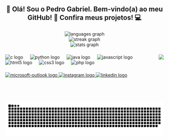 <h2 align="center">👋 Olá! Sou o Pedro Gabriel. Bem-vindo(a) ao meu GitHub! 🚀 Confira meus projetos! 💻</h2>

###

<div align="center">
  <img src="https://github-readme-stats.vercel.app/api/top-langs?username=pehgabrielvilar&locale=en&hide_title=false&layout=compact&card_width=320&langs_count=10&theme=gotham&hide_border=true" height="150" alt="languages graph" /> <br>
  <img src="https://streak-stats.demolab.com?user=pehgabrielvilar&locale=en&mode=weekly&theme=gotham&hide_border=true&border_radius=5&date_format=M%20j%5B,%20Y%5D" height="150" alt="streak graph" /> <br>
  <img src="https://github-readme-stats.vercel.app/api?username=pehgabrielvilar&hide_title=true&hide_rank=true&show_icons=true&include_all_commits=true&count_private=true&disable_animations=false&theme=gotham&locale=en&hide_border=true" height="150" alt="stats graph"  />
</div>

###

<img align="right" height="150" src="https://64.media.tumblr.com/682029d838e0871f68c0e60ccc4c3bc4/45f83e12205670d4-97/s250x400/cd30780ce1d3d6bf9900953ffba368e863485826.jpg"  />

###

<div align="left">
  <img src="https://cdn.jsdelivr.net/gh/devicons/devicon/icons/c/c-original.svg" height="30" alt="c logo"  />
  <img width="14" />
  <img src="https://cdn.jsdelivr.net/gh/devicons/devicon/icons/python/python-original.svg" height="30" alt="python logo"  />
  <img width="14" />
  <img src="https://cdn.jsdelivr.net/gh/devicons/devicon/icons/java/java-original.svg" height="30" alt="java logo"  />
  <img width="14" />
  <img src="https://cdn.jsdelivr.net/gh/devicons/devicon/icons/javascript/javascript-original.svg" height="30" alt="javascript logo"  />
  <img width="14" />
  <img src="https://cdn.jsdelivr.net/gh/devicons/devicon/icons/html5/html5-original.svg" height="30" alt="html5 logo"  />
  <img width="14" />
  <img src="https://cdn.jsdelivr.net/gh/devicons/devicon/icons/css3/css3-original.svg" height="30" alt="css3 logo"  />
  <img width="14" />
  <img src="https://cdn.jsdelivr.net/gh/devicons/devicon/icons/php/php-original.svg" height="30" alt="php logo"  />
</div>

###

<div align="left">
  <a href="contato.pehgabrielvilar@outlook.com" target="_blank">
    <img src="https://raw.githubusercontent.com/maurodesouza/profile-readme-generator/master/src/assets/icons/social/microsoft-outlook/default.svg" width="47" height="35" alt="microsoft-outlook logo"  />
  </a>
  <a href="www.instagram.com/offdropz" target="_blank">
    <img src="https://raw.githubusercontent.com/maurodesouza/profile-readme-generator/master/src/assets/icons/social/instagram/default.svg" width="47" height="35" alt="instagram logo"  />
  </a>
  <a href="https://www.linkedin.com/in/pedrogabrielvilar/" target="_blank">
    <img src="https://raw.githubusercontent.com/maurodesouza/profile-readme-generator/master/src/assets/icons/social/linkedin/default.svg" width="47" height="35" alt="linkedin logo"  />
  </a>
</div>

###

<br clear="both">

<img src="https://raw.githubusercontent.com/pehgabrielvilar/pehgabrielvilar/output/snake.svg" alt="Snake animation" />

###
